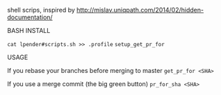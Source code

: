shell scrips, inspired by http://mislav.uniqpath.com/2014/02/hidden-documentation/

BASH INSTALL

`cat lpender#scripts.sh >> .profile`
`setup_get_pr_for`

USAGE

If you rebase your branches before merging to master
`get_pr_for <SHA>`

If you use a merge commit (the big green button)
`pr_for_sha <SHA>`

